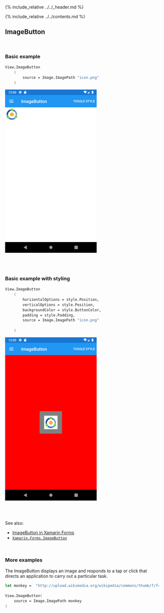 {% include_relative ../../_header.md %}

{% include_relative ../../contents.md %}

ImageButton
--------

<br /> 

### Basic example


```fsharp 
View.ImageButton
    (
        source = Image.ImagePath "icon.png"
    )
```

<img src="../../images/views/ImageButton-adr-basic.png" width="300">

<br /> <br /> 

### Basic example with styling

```fsharp 
View.ImageButton
    (
        horizontalOptions = style.Position,
        verticalOptions = style.Position,
        backgroundColor = style.ButtonColor,
        padding = style.Padding,
        source = Image.ImagePath "icon.png"

    )
```


<img src="../../images/views/ImageButton-adr-styled.png" width="300">

<br /> <br /> 

See also:

* [ImageButton in Xamarin Forms](https://docs.microsoft.com/en-us/xamarin/xamarin-forms/user-interface/ImageButton)
* [`Xamarin.Forms.ImageButton`](https://docs.microsoft.com/en-us/dotnet/api/Xamarin.Forms.ImageButton)

<br /> 

### More examples

The ImageButton displays an image and responds to a tap or click that directs an application to carry out a particular task.

```fsharp 
let monkey =  "http://upload.wikimedia.org/wikipedia/commons/thumb/f/fc/Papio_anubis_%28Serengeti%2C_2009%29.jpg/200px-Papio_anubis_%28Serengeti%2C_2009%29.jpg"

View.ImageButton(
    source = Image.ImagePath monkey
)
```
